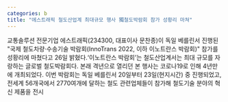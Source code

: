 ```yaml
---
categories: b
title: "에스트래픽 철도산업계 최대규모 행사 獨철도박람회 참가 성황리 마쳐"
---
```

교통솔루션 전문기업 에스트래픽(234300, 대표이사 문찬종)이 독일 베를린서 진행된 "국제 철도차량·수송기술 박람회(InnoTrans 2022, 이하 이노트란스 박람회)" 참가를 성황리에 마쳤다고 26일 밝혔다.‘이노트란스 박람회’는 철도산업계서는 최대 규모를 자랑하는 글로벌 철도박람회다. 본래 격년으로 열리던 본 행사는 코로나19로 인해 4년만에 개최되었다. 이번 박람회는 독일 베를린서 20일부터 23일(현지시간) 중 진행되었고, 전세계 56개국에서 2770여개에 달하는 철도 관련업체들이 참가해 철도기술 분야의 혁신 제품을 전시